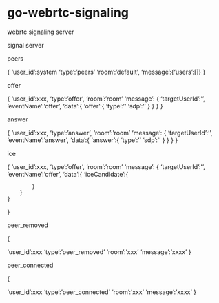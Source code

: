 # go-webrtc-signaling


webrtc signaling  server



signal  server


peers


{
‘user_id’:system
‘type’:’peers’
‘room’:’default’,
‘message’:{‘users’:[]}
}




offer

{
‘user_id’:xxx,
‘type’:’offer’,
‘room’:’room’
‘message’:
	{
		‘targetUserId’:’’,
		‘eventName’:’offer’,
		‘data’:{
			‘offer’:{
				‘type’:’’
				‘sdp’:’’
			}
		}
	}
}




answer

{
‘user_id’:xxx,
‘type’:’answer’,
‘room’:’room’
‘message’:
	{
		‘targetUserId’:’’,
		‘eventName’:’answer’,
		‘data’:{
			‘answer’:{
				‘type’:’’
				‘sdp’:’’
			}
		}
	}
}



ice



{
‘user_id’:xxx,
‘type’:’offer’,
‘room’:’room’
‘message’:
	{
		‘targetUserId’:’’,
		‘eventName’:’offer’,
		‘data’:{
			‘iceCandidate’:{
				
			}
		}
	}
}







peer_removed


{

‘user_id’:xxx
‘type’:’peer_removed’
‘room’:’xxx’
‘message’:’xxxx’
}



peer_connected

{

‘user_id’:xxx
‘type’:’peer_connected’
‘room’:’xxx’
‘message’:’xxxx’
}

